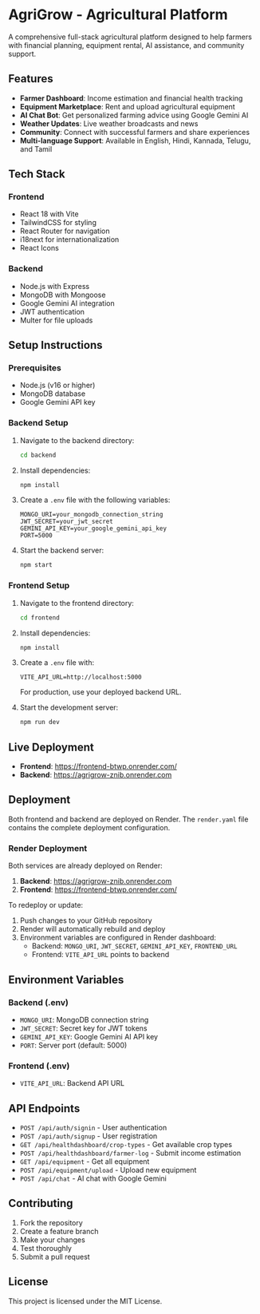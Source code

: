 # AgriGrow - Agricultural Platform

A comprehensive full-stack agricultural platform designed to help farmers with financial planning, equipment rental, AI assistance, and community support.

## Features

- **Farmer Dashboard**: Income estimation and financial health tracking
- **Equipment Marketplace**: Rent and upload agricultural equipment
- **AI Chat Bot**: Get personalized farming advice using Google Gemini AI
- **Weather Updates**: Live weather broadcasts and news
- **Community**: Connect with successful farmers and share experiences
- **Multi-language Support**: Available in English, Hindi, Kannada, Telugu, and Tamil

## Tech Stack

### Frontend
- React 18 with Vite
- TailwindCSS for styling
- React Router for navigation
- i18next for internationalization
- React Icons

### Backend
- Node.js with Express
- MongoDB with Mongoose
- Google Gemini AI integration
- JWT authentication
- Multer for file uploads

## Setup Instructions

### Prerequisites
- Node.js (v16 or higher)
- MongoDB database
- Google Gemini API key

### Backend Setup
1. Navigate to the backend directory:
   ```bash
   cd backend
   ```

2. Install dependencies:
   ```bash
   npm install
   ```

3. Create a `.env` file with the following variables:
   ```
   MONGO_URI=your_mongodb_connection_string
   JWT_SECRET=your_jwt_secret
   GEMINI_API_KEY=your_google_gemini_api_key
   PORT=5000
   ```

4. Start the backend server:
   ```bash
   npm start
   ```

### Frontend Setup
1. Navigate to the frontend directory:
   ```bash
   cd frontend
   ```

2. Install dependencies:
   ```bash
   npm install
   ```

3. Create a `.env` file with:
   ```
   VITE_API_URL=http://localhost:5000
   ```
   For production, use your deployed backend URL.

4. Start the development server:
   ```bash
   npm run dev
   ```

## Live Deployment

- **Frontend**: https://frontend-btwp.onrender.com/
- **Backend**: https://agrigrow-znib.onrender.com

## Deployment

Both frontend and backend are deployed on Render. The `render.yaml` file contains the complete deployment configuration.

### Render Deployment
Both services are already deployed on Render:

1. **Backend**: https://agrigrow-znib.onrender.com
2. **Frontend**: https://frontend-btwp.onrender.com/

To redeploy or update:
1. Push changes to your GitHub repository
2. Render will automatically rebuild and deploy
3. Environment variables are configured in Render dashboard:
   - Backend: `MONGO_URI`, `JWT_SECRET`, `GEMINI_API_KEY`, `FRONTEND_URL`
   - Frontend: `VITE_API_URL` points to backend

## Environment Variables

### Backend (.env)
- `MONGO_URI`: MongoDB connection string
- `JWT_SECRET`: Secret key for JWT tokens
- `GEMINI_API_KEY`: Google Gemini AI API key
- `PORT`: Server port (default: 5000)

### Frontend (.env)
- `VITE_API_URL`: Backend API URL

## API Endpoints

- `POST /api/auth/signin` - User authentication
- `POST /api/auth/signup` - User registration
- `GET /api/healthdashboard/crop-types` - Get available crop types
- `POST /api/healthdashboard/farmer-log` - Submit income estimation
- `GET /api/equipment` - Get all equipment
- `POST /api/equipment/upload` - Upload new equipment
- `POST /api/chat` - AI chat with Google Gemini

## Contributing

1. Fork the repository
2. Create a feature branch
3. Make your changes
4. Test thoroughly
5. Submit a pull request

## License

This project is licensed under the MIT License.
